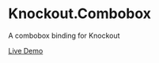 Knockout.Combobox
=================

A combobox binding for Knockout

[Live Demo](http://jsfiddle.net/AWHhr/2)
